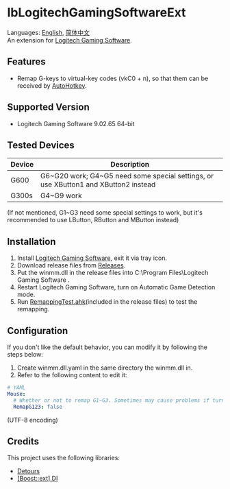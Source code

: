 # IbLogitechGamingSoftwareExt
Languages: [English](README.md), [简体中文](README.zh-Hans.md)  
An extension for [Logitech Gaming Software](https://support.logi.com/hc/en-gb/articles/360025298053-Logitech-Gaming-Software).

## Features
* Remap G-keys to virtual-key codes (vkC0 + n), so that them can be received by [AutoHotkey](https://www.autohotkey.com/).

## Supported Version
* Logitech Gaming Software 9.02.65 64-bit

## Tested Devices
Device | Description
------ | -----------
G600   | G6\~G20 work; G4\~G5 need some special settings, or use XButton1 and XButton2 instead
G300s  | G4\~G9 work

(If not mentioned, G1\~G3 need some special settings to work, but it's recommended to use LButton, RButton and MButton instead)

## Installation
1. Install [Logitech Gaming Software](https://support.logi.com/hc/en-gb/articles/360025298053-Logitech-Gaming-Software), exit it via tray icon.
1. Download release files from [Releases](../../releases).
1. Put the winmm.dll in the release files into C:\Program Files\Logitech Gaming Software .
1. Restart Logitech Gaming Software, turn on Automatic Game Detection mode.
1. Run [RemappingTest.ahk](RemappingTest.ahk)(included in the release files) to test the remapping.

## Configuration
If you don't like the default behavior, you can modify it by following the steps below:
1. Create winmm.dll.yaml in the same directory the winmm.dll in.
1. Refer to the following content to edit it:
```yaml
# YAML
Mouse:
  # Whether or not to remap G1~G3. Sometimes may cause problems if turned on.
  RemapG123: false
```
(UTF-8 encoding)

## Credits
This project uses the following libraries:

* [Detours](https://github.com/microsoft/detours)
* [[Boost::ext].DI](https://github.com/boost-ext/di)
